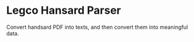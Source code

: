 # Legco Hansard Parser

Convert handsard PDF into texts, and then convert them into meaningful data.

